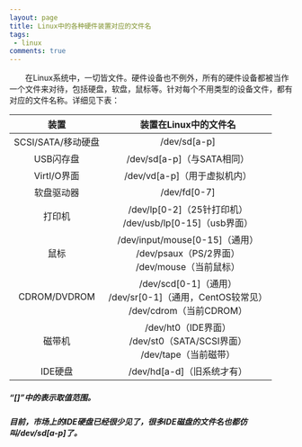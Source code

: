 ```yaml
---
layout: page
title: Linux中的各种硬件装置对应的文件名
tags: 
 - linux
comments: true
---
```

&emsp;&emsp;在Linux系统中，一切皆文件。硬件设备也不例外，所有的硬件设备都被当作一个文件来对待，包括硬盘，软盘，鼠标等。针对每个不用类型的设备文件，都有对应的文件名称。详细见下表：

| 装置 | 装置在Linux中的文件名 |
| :------: | :------: |
| SCSI/SATA/移动硬盘 | /dev/sd[a-p] |
| USB闪存盘 | /dev/sd[a-p]（与SATA相同） |
| VirtI/O界面 | /dev/vd[a-p]（用于虚拟机内） |
| 软盘驱动器 | /dev/fd[0-7] |
| 打印机 | /dev/lp[0-2]（25针打印机）<br> /dev/usb/lp[0-15]（usb界面） |
| 鼠标 | /dev/input/mouse[0-15]（通用）<br> /dev/psaux（PS/2界面）<br> /dev/mouse（当前鼠标） |
| CDROM/DVDROM | /dev/scd[0-1]（通用）<br> /dev/sr[0-1]（通用，CentOS较常见）<br> /dev/cdrom（当前CDROM） |
| 磁带机 | /dev/ht0（IDE界面）<br> /dev/st0（SATA/SCSI界面）<br> /dev/tape（当前磁带） |
| IDE硬盘 | /dev/hd[a-d]（旧系统才有） |

##### “[]”中的表示取值范围。

##### 目前，市场上的IDE硬盘已经很少见了，很多IDE磁盘的文件名也都仿叫/dev/sd[a-p]了。
